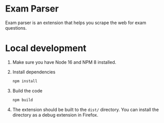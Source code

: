 # Exam Parser

Exam parser is an extension that helps you scrape the web for exam questions.

# Local development

1. Make sure you have Node 16 and NPM 8 installed.

2. Install dependencies
    ```bash
    npm install
    ```

3.  Build the code
    ```bash
    npm build
    ```

4. The extension should be built to the `dist/` directory. You can install the directory as a debug extension in Firefox.
